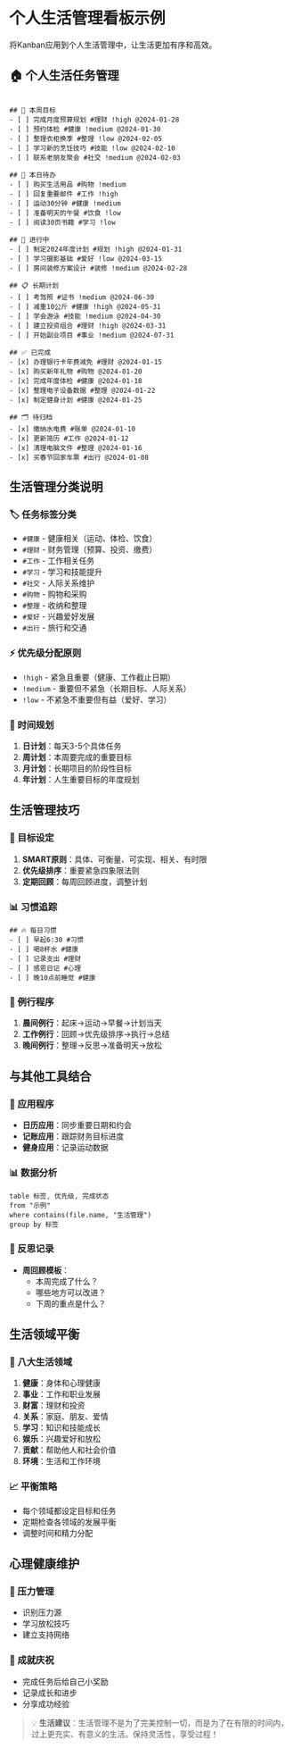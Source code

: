 # 个人生活管理看板示例

将Kanban应用到个人生活管理中，让生活更加有序和高效。

## 🏠 个人生活任务管理

```kanban

## 🎯 本周目标
- [ ] 完成月度预算规划 #理财 !high @2024-01-28
- [ ] 预约体检 #健康 !medium @2024-01-30
- [ ] 整理衣柜换季 #整理 !low @2024-02-05
- [ ] 学习新的烹饪技巧 #技能 !low @2024-02-10
- [ ] 联系老朋友聚会 #社交 !medium @2024-02-03

## 📅 本日待办
- [ ] 购买生活用品 #购物 !medium
- [ ] 回复重要邮件 #工作 !high
- [ ] 运动30分钟 #健康 !medium
- [ ] 准备明天的午餐 #饮食 !low
- [ ] 阅读30页书籍 #学习 !low

## 🔄 进行中
- [ ] 制定2024年度计划 #规划 !high @2024-01-31
- [ ] 学习摄影基础 #爱好 !low @2024-03-15
- [ ] 房间装修方案设计 #装修 !medium @2024-02-28

## 📋 长期计划
- [ ] 考驾照 #证书 !medium @2024-06-30
- [ ] 减重10公斤 #健康 !high @2024-05-31
- [ ] 学会游泳 #技能 !medium @2024-04-30
- [ ] 建立投资组合 #理财 !high @2024-03-31
- [ ] 开始副业项目 #事业 !medium @2024-07-31

## ✅ 已完成
- [x] 办理银行卡年费减免 #理财 @2024-01-15
- [x] 购买新年礼物 #购物 @2024-01-20
- [x] 完成年度体检 #健康 @2024-01-18
- [x] 整理电子设备数据 #整理 @2024-01-22
- [x] 制定健身计划 #健康 @2024-01-25

## 🗂️ 待归档
- [x] 缴纳水电费 #账单 @2024-01-10
- [x] 更新简历 #工作 @2024-01-12
- [x] 清理电脑文件 #整理 @2024-01-16
- [x] 买春节回家车票 #出行 @2024-01-08

```

## 生活管理分类说明

### 🏷️ 任务标签分类

- `#健康` - 健康相关（运动、体检、饮食）
- `#理财` - 财务管理（预算、投资、缴费）
- `#工作` - 工作相关任务
- `#学习` - 学习和技能提升
- `#社交` - 人际关系维护
- `#购物` - 购物和采购
- `#整理` - 收纳和整理
- `#爱好` - 兴趣爱好发展
- `#出行` - 旅行和交通

### ⚡ 优先级分配原则

- `!high` - 紧急且重要（健康、工作截止日期）
- `!medium` - 重要但不紧急（长期目标、人际关系）
- `!low` - 不紧急不重要但有益（爱好、学习）

### 📅 时间规划

1. **日计划**：每天3-5个具体任务
2. **周计划**：本周要完成的重要目标
3. **月计划**：长期项目的阶段性目标
4. **年计划**：人生重要目标的年度规划

## 生活管理技巧

### 🎯 目标设定

1. **SMART原则**：具体、可衡量、可实现、相关、有时限
2. **优先级排序**：重要紧急四象限法则
3. **定期回顾**：每周回顾进度，调整计划

### 📊 习惯追踪

```kanban
## 🔥 每日习惯
- [ ] 早起6:30 #习惯 
- [ ] 喝8杯水 #健康
- [ ] 记录支出 #理财
- [ ] 感恩日记 #心理
- [ ] 晚10点前睡觉 #健康
```

### 🔄 例行程序

1. **晨间例行**：起床→运动→早餐→计划当天
2. **工作例行**：回顾→优先级排序→执行→总结
3. **晚间例行**：整理→反思→准备明天→放松

## 与其他工具结合

### 📱 应用程序
- **日历应用**：同步重要日期和约会
- **记账应用**：跟踪财务目标进度
- **健身应用**：记录运动数据

### 📊 数据分析
```dataview
table 标签, 优先级, 完成状态
from "示例"
where contains(file.name, "生活管理")
group by 标签
```

### 📝 反思记录
- **周回顾模板**：
  - 本周完成了什么？
  - 哪些地方可以改进？
  - 下周的重点是什么？

## 生活领域平衡

### 🎯 八大生活领域

1. **健康**：身体和心理健康
2. **事业**：工作和职业发展
3. **财富**：理财和投资
4. **关系**：家庭、朋友、爱情
5. **学习**：知识和技能成长
6. **娱乐**：兴趣爱好和放松
7. **贡献**：帮助他人和社会价值
8. **环境**：生活和工作环境

### 📈 平衡策略

- 每个领域都设定目标和任务
- 定期检查各领域的发展平衡
- 调整时间和精力分配

## 心理健康维护

### 🧘 压力管理
- 识别压力源
- 学习放松技巧
- 建立支持网络

### 🎉 成就庆祝
- 完成任务后给自己小奖励
- 记录成长和进步
- 分享成功经验

> 💡 **生活建议**：生活管理不是为了完美控制一切，而是为了在有限的时间内，过上更充实、有意义的生活。保持灵活性，享受过程！ 